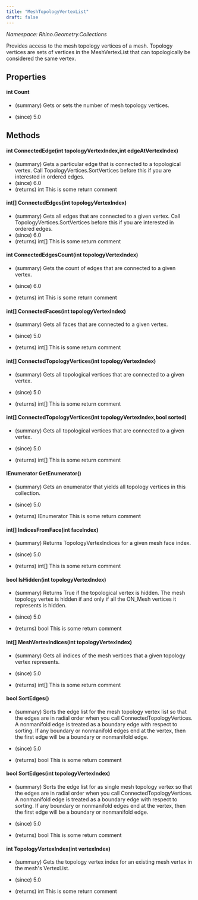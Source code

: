 ```yaml
---
title: "MeshTopologyVertexList"
draft: false
---
```


*Namespace: Rhino.Geometry.Collections*

   Provides access to the mesh topology vertices of a mesh. Topology vertices are
   sets of vertices in the MeshVertexList that can topologically be considered the
   same vertex.
   
## Properties
#### int Count
- (summary) 
     Gets or sets the number of mesh topology vertices.
     
- (since) 5.0
## Methods
#### int ConnectedEdge(int topologyVertexIndex,int edgeAtVertexIndex)
- (summary) 
     Gets a particular edge that is connected to a topological vertex.
     Call TopologyVertices.SortVertices before this if you are interested in ordered edges.
- (since) 6.0
- (returns) int This is some return comment
#### int[] ConnectedEdges(int topologyVertexIndex)
- (summary) 
     Gets all edges that are connected to a given vertex.
     Call TopologyVertices.SortVertices before this if you are interested in ordered edges.
- (since) 6.0
- (returns) int[] This is some return comment
#### int ConnectedEdgesCount(int topologyVertexIndex)
- (summary) 
     Gets the count of edges that are connected to a given vertex.
     
- (since) 6.0
- (returns) int This is some return comment
#### int[] ConnectedFaces(int topologyVertexIndex)
- (summary) 
     Gets all faces that are connected to a given vertex.
     
- (since) 5.0
- (returns) int[] This is some return comment
#### int[] ConnectedTopologyVertices(int topologyVertexIndex)
- (summary) 
     Gets all topological vertices that are connected to a given vertex.
     
- (since) 5.0
- (returns) int[] This is some return comment
#### int[] ConnectedTopologyVertices(int topologyVertexIndex,bool sorted)
- (summary) 
     Gets all topological vertices that are connected to a given vertex.
     
- (since) 5.0
- (returns) int[] This is some return comment
#### IEnumerator<Point3f> GetEnumerator()
- (summary) 
     Gets an enumerator that yields all topology vertices in this collection.
     
- (since) 5.0
- (returns) IEnumerator<Point3f> This is some return comment
#### int[] IndicesFromFace(int faceIndex)
- (summary) 
     Returns TopologyVertexIndices for a given mesh face index.
     
- (since) 5.0
- (returns) int[] This is some return comment
#### bool IsHidden(int topologyVertexIndex)
- (summary) 
     Returns True if the topological vertex is hidden. The mesh topology
     vertex is hidden if and only if all the ON_Mesh vertices it represents is hidden.
     
- (since) 5.0
- (returns) bool This is some return comment
#### int[] MeshVertexIndices(int topologyVertexIndex)
- (summary) 
     Gets all indices of the mesh vertices that a given topology vertex represents.
     
- (since) 5.0
- (returns) int[] This is some return comment
#### bool SortEdges()
- (summary) 
     Sorts the edge list for the mesh topology vertex list so that
     the edges are in radial order when you call ConnectedTopologyVertices.
     A nonmanifold edge is treated as a boundary edge with respect
     to sorting.  If any boundary or nonmanifold edges end at the
     vertex, then the first edge will be a boundary or nonmanifold edge.
     
- (since) 5.0
- (returns) bool This is some return comment
#### bool SortEdges(int topologyVertexIndex)
- (summary) 
     Sorts the edge list for as single mesh topology vertex so that
     the edges are in radial order when you call ConnectedTopologyVertices.
     A nonmanifold edge is treated as a boundary edge with respect
     to sorting.  If any boundary or nonmanifold edges end at the
     vertex, then the first edge will be a boundary or nonmanifold edge.
     
- (since) 5.0
- (returns) bool This is some return comment
#### int TopologyVertexIndex(int vertexIndex)
- (summary) 
     Gets the topology vertex index for an existing mesh vertex in the mesh's
     VertexList.
     
- (since) 5.0
- (returns) int This is some return comment

